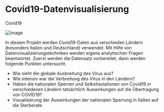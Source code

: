 # Covid19-Datenvisualisierung
Covid19

![image](https://user-images.githubusercontent.com/18030121/163594673-15c65bb7-ea91-4f5f-96d9-04309fddc5aa.png)


In diesem Projekt werden Covid19-Daten aus verschieden Ländern (besonders Italien und Deutschland) verwendet. Mit Hilfe von Datenvisualisierungstechniken werden eigene analytischen Fragen beantwortet. Zuerst werden die Datensatz vorbereitet, dann werden folgende Punkten untersucht:

- Wie sieht die globale Ausbreitung des Virus aus?
- Wie intensiv war die Verbreitung des Virus in den Ländern?
- Haben die nationalen Sperren und Selbstisolationen von Covid19 in verschiedenen Ländern tatsächlich Auswirkungen auf die Übertragung von COVID19?
- Visualisierung der Auswirkungen der nationalen Sperrung in Italien auf die Sterberate.
